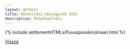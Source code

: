 ```yaml
---
layout: default
title: Választási névjegyzék 2022
description: Püspökmolnári
---
```


{% include settlementHTMLs/Puuxspooxkmolnaari.html %}

[Vissza](../)